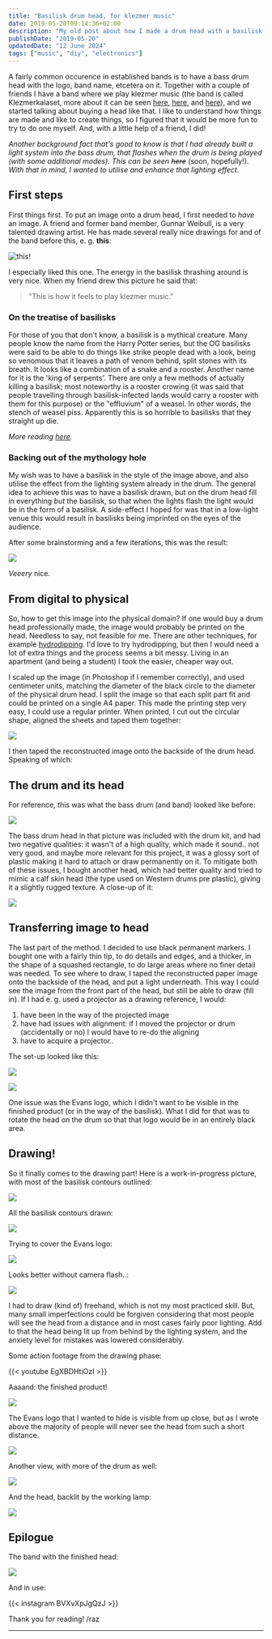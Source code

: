 ```yaml
---
title: "Basilisk drum head, for klezmer music"
date: 2019-05-20T09:14:36+02:00
description: "My old post about how I made a drum head with a basilisk on it."
publishDate: "2019-05-20"
updatedDate: "12 June 2024"
tags: ["music", "diy", "electronics"]
---
```


A fairly common occurence in established bands is to have a bass drum head with
the logo, band name, etcetera on it. Together with a couple of friends I have a
band where we play klezmer music (the band is called Klezmerkalaset, more about
it can be seen [here](https://facebook.com/klezmerkalaset),
[here](https://instagram.com/klezmerkalaset), and
[here](https://soundcloud.com/klezmerkalaset)), and we started talking about
buying a head like that. I like to understand how things are made and like to
create things, so I figured that it would be more fun to try to do one myself.
And, with a little help of a friend, I did! 

_Another background fact that's good to know is that I had already built a light_
_system into the bass drum, that flashes when the drum is being played (with_
_some additional modes). This can be seen ~~here~~_ (soon, hopefully!)_._
_With that in mind, I wanted to utilise and enhance that lighting effect._

## First steps

First things first. To put an image onto a drum head, I first needed to _have_
an image. A friend and former band member, Gunnar Weibull, is a very talented
drawing artist. He has made several really nice drawings for and of the band
before this, e. g. **this**:

![this!](./basilisk-band.jpg)

I especially liked this one. The energy in the basilisk thrashing around is
very nice. When my friend drew this picture he said that:

> "This is how it feels to play klezmer music."

### On the treatise of basilisks

For those of you that don't know, a basilisk is a mythical creature. Many
people know the name from the Harry Potter series, but the OG basilisks were
said to be able to do things like strike people dead with a look, being so
venomous that it leaves a path of venom behind, split stones with
its breath. It looks like a combination of a snake and a rooster. Another name
for it is the 'king of serpents'. There are only a few methods of actually
killing a basilisk; most noteworthy is a rooster crowing (it was said that
people travelling through basilisk-infected lands would carry a rooster with
them for this purpose) or the "effluvium" of a weasel. In other words, the
stench of weasel piss. Apparently this is so horrible to basilisks that they
straight up die.

_More reading [here](https://wikipedia.org/en/basilisk)._

### Backing out of the mythology hole

My wish was to have a basilisk in the style of the image above, and also
utilise the effect from the lighting system already in the drum.  The general
idea to achieve this was to have a basilisk drawn, but on the drum head fill in
everything _but_ the basilisk, so that when the lights flash the light would be
in the form of a basilisk. A side-effect I hoped for was that in a low-light
venue this would result in basilisks being imprinted on the eyes of the
audience.

After some brainstorming and a few iterations, this was the result:

![](./digital.jpg)

_Veeery_ nice.

## From digital to physical

So, how to get this image into the physical domain? If one would buy a drum
head professionally made, the image would probably be printed on the head.
Needless to say, not feasible for me. There are other techniques, for example
[hydrodipping](https://youtu.be/NI5CgKUiEi8?t=230). I'd love to try
hydrodipping, but then I would need a lot of extra things and the process seems
a bit messy. Living in an apartment (and being a student) I took the easier,
cheaper way out.

I scaled up the image (in Photoshop if I remember correctly), and used
centimeter units, matching the diameter of the black circle to the diameter of
the physical drum head. I split the image so that each split part fit and could
be printed on a single A4 paper. This made the printing step very easy, I could
use a regular printer. When printed, I cut out the circular shape, aligned the
sheets and taped them together:

![](./collage.jpg)

I then taped the reconstructed image onto the backside of the drum head.
Speaking of which:

## The drum and its head

For reference, this was what the bass drum (and band) looked like before:

![](./pre-band.png)

The bass drum head in that picture was included with the drum kit, and had two
negative qualities: it wasn't of a high quality, which made it sound.. not very
good, and maybe more relevant for this project, it was a glossy sort of plastic
making it hard to attach or draw permanently on it.  To mitigate both of these
issues, I bought another head, which had better quality and tried to mimic a
calf skin head (the type used on Western drums pre plastic), giving it a
slightly rugged texture. A close-up of it:

![](./pre-head-r.jpg)

## Transferring image to head

The last part of the method. I decided to use black permanent markers. I bought
one with a fairly thin tip, to do details and edges, and a thicker, in the
shape of a squashed rectangle, to do large areas where no finer detail was
needed. To see where to draw, I taped the reconstructed paper image onto the
backside of the head, and put a light underneath. This way I could see the
image from the front part of the head, but still be able to draw (fill in). If
I had e. g. used a projector as a drawing reference, I would:

1. have been in the way of the projected image
2. have had issues with alignment: if I moved the projector or drum
   (accidentally or no) I would have to re-do the aligning
3. have to acquire a projector..

The set-up looked like this:

![](./setup.jpg)

![](./pre-painting.jpg)

One issue was the Evans logo, which I didn't want to be visible in the finished
product (or in the way of the basilisk). What I did for that was to rotate the
head on the drum so that that logo would be in an entirely black area.

## Drawing!

So it finally comes to the drawing part! Here is a work-in-progress picture,
with most of the basilisk contours outlined:

![](./draw1.jpg)

All the basilisk contours drawn:

![](./draw4.jpg)

Trying to cover the Evans logo:

![](./draw2.jpg)

Looks better without camera flash..:

![](./draw3.jpg)

I had to draw (kind of) freehand, which is not my most practiced skill. But,
many small imperfections could be forgiven considering that most people will
see the head from a distance and in most cases fairly poor lighting. Add to
that the head being lit up from behind by the lighting system, and the anxiety
level for mistakes was lowered considerably.

Some action footage from the drawing phase:

{{< youtube EgXBDHtiOzI >}}

Aaaand: the finished product!

![](./draw5.jpg)

The Evans logo that I wanted to hide is visible from up close, but as I wrote
above the majority of people will never see the head from such a short
distance.

![](./draw6.jpg)

Another view, with more of the drum as well:

![](./draw7.jpg)

And the head, backlit by the working lamp:

![](./draw8.jpg)

## Epilogue

The band with the finished head:

![](./post-band.jpg)

And in use:

{{< instagram BVXvXpJgQzJ >}}

Thank you for reading! /raz

---
